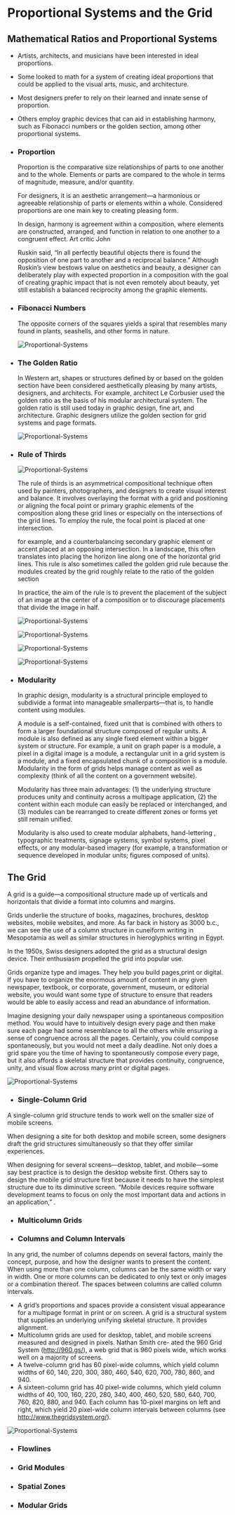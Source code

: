 # Proportional Systems and the Grid
## Mathematical Ratios and Proportional Systems
- Artists, architects, and musicians have been interested in ideal proportions. 
- Some looked to math for a system of creating ideal proportions that could be applied to the visual arts, music, and architecture.
- Most designers prefer to rely on their learned and innate sense
of proportion. 
- Others employ graphic devices that can aid in establishing harmony, such as Fibonacci numbers or the golden section, among other proportional systems.
- ### Proportion
    Proportion is the comparative size relationships of parts to
    one another and to the whole. Elements or parts are compared
    to the whole in terms of magnitude, measure, and/or quantity.

    For designers, it is an aesthetic arrangement—a harmonious or
    agreeable relationship of parts or elements within a whole. Considered proportions are one main key to creating pleasing
    form.

    In design, harmony is agreement within a composition, where elements are constructed, arranged, and function in relation to one another to a congruent effect. Art critic John

    Ruskin said, “In all perfectly beautiful objects there is found the opposition of one part to another and a reciprocal balance.” Although Ruskin’s view bestows value on aesthetics and beauty, a designer can deliberately play with expected proportion in a composition with the goal of creating graphic impact that is not even remotely about beauty, yet still establish a balanced reciprocity among the graphic elements.
- ### Fibonacci Numbers
    The opposite corners of the squares yields a spiral that resembles many found in plants, seashells, and other forms in nature.

    ![Proportional-Systems](./imags/Proportional-Systems-1.jpg "Proportional-Systems")
- ### The Golden Ratio
    In Western art, shapes or structures defined by or based on the
    golden section have been considered aesthetically pleasing by
    many artists, designers, and architects. For example, architect
    Le Corbusier used the golden ratio as the basis of his modular architectural system. The golden ratio is still used today in graphic design, fine art, and architecture. Graphic designers utilize the golden section for grid systems and page formats.

    ![Proportional-Systems](./imags/Proportional-Systems-2.jpg "Proportional-Systems")
- ### Rule of Thirds
     ![Proportional-Systems](./imags/Proportional-Systems-3.jpg "Proportional-Systems")

    The rule of thirds is an asymmetrical compositional technique
    often used by painters, photographers, and designers to create visual interest and balance. It involves overlaying the format with a grid and positioning or aligning the focal point or primary graphic elements of the composition along these grid lines or especially on the intersections of the grid lines. To employ the rule, the focal point is placed at one intersection.

    for example, and a counterbalancing secondary graphic element or accent placed at an opposing intersection. In a landscape, this often translates into placing the horizon line along one of the horizontal grid lines. This rule is also sometimes called the golden grid rule because the modules created by the grid roughly relate to the ratio of the golden section 

    In practice, the aim of the rule is to prevent the placement of the subject of an image at the center of a composition or to discourage placements that divide the image in half.

     ![Proportional-Systems](./imags/Proportional-Systems-4.jpg "Proportional-Systems")

     ![Proportional-Systems](./imags/Proportional-Systems-5.jpg "Proportional-Systems")

     ![Proportional-Systems](./imags/Proportional-Systems-6.jpg "Proportional-Systems")

     ![Proportional-Systems](./imags/Proportional-Systems-7.webp "Proportional-Systems")
- ### Modularity
    In graphic design, modularity is a structural principle employed to subdivide a format into manageable smallerparts—that is, to handle content using modules. 

    A module is a self-contained, fixed unit that is combined with others to form a larger foundational structure composed
    of regular units. A module is also defined as any single fixed element within a bigger system or structure. For example, a
    unit on graph paper is a module, a pixel in a digital image is a module, a rectangular unit in a grid system is a module, and a
    fixed encapsulated chunk of a composition is a module.
    Modularity in the form of grids helps manage content as well as complexity (think of all the content on a government website). 

    Modularity has three main advantages: 
    (1) the underlying structure produces unity and continuity across a multipage application, 
    (2) the content within each module can easily be replaced or interchanged, and 
    (3) modules can be rearranged to create different zones or forms yet still remain unified.

    Modularity is also used to create modular alphabets, hand-lettering , typographic treatments, signage systems, symbol systems, pixel effects, or any modular-based imagery (for example, a transformation or sequence developed in modular units; figures composed of units).

## The Grid
A grid is a guide—a compositional structure made up of verticals and
horizontals that divide a format into columns and margins.

Grids underlie the structure of books, magazines, brochures, desktop websites, mobile websites, and more. As far back in history as 3000 b.c., we can see the use of a column structure in cuneiform writing in Mesopotamia as well as similar structures in hieroglyphics writing in Egypt. 

In the 1950s, Swiss designers adopted the grid as a structural design device. Their enthusiasm propelled the grid into popular use.

Grids organize type and images. They help you build pages,print or digital. If you have to organize the enormous amount
of content in any given newspaper, textbook, or corporate, government, museum, or editorial website, you would want some type of structure to ensure that readers would be able to easily access and read an abundance of information.

Imagine designing your daily newspaper using a spontaneous composition method. You would have to intuitively design
every page and then make sure each page had some resemblance to all the others while ensuring a sense of congruence
across all the pages. Certainly, you could compose spontaneously, but you would not meet a daily deadline. Not only does
a grid spare you the time of having to spontaneously compose
every page, but it also affords a skeletal structure that provides
continuity, congruence, unity, and visual flow across many print or digital pages.

![Proportional-Systems](./imags/Proportional-Systems-8.jpg "Proportional-Systems")
- ### Single-Column Grid
A single-column grid structure tends to work well on the smaller size of mobile screens. 

When designing a site for both desktop and mobile screen, some designers draft the grid structures simultaneously so that they offer similar experiences. 

When designing for several screens—desktop, tablet, and mobile—some say best practice is to design the desktop website first. Others say to design the mobile grid structure first because it needs to have the simplest structure due to its diminutive screen. “Mobile devices require software development teams to focus on only the most important data and actions in an application,” .
- ### Multicolumn Grids
- ### Columns and Column Intervals
In any grid, the number of columns depends on several factors, mainly the concept, purpose, and how the designer wants to present the content. When using more than one column, columns can be the same width or vary in width. One or more columns can be dedicated to only text or only images or a combination thereof. The spaces between columns are called column intervals.
- A grid’s proportions and spaces provide a consistent visual appearance for a multipage format in print or on screen. A grid is a structural system that supplies an underlying unifying skeletal structure. It provides alignment.
- Multicolumn grids are used for desktop, tablet, and mobile
screens measured and designed in pixels. Nathan Smith cre-
ated the 960 Grid System (http://960.gs/), a web grid that is
960 pixels wide, which works well on a majority of screens. 
- A twelve-column grid has 60 pixel-wide columns, which yield column widths of 60, 140, 220, 300, 380, 460, 540, 620, 700, 780, 860, and 940. 
- A sixteen-column grid has 40 pixel-wide columns, which yield column widths of 40, 100, 160, 220, 280, 340, 400, 460, 520, 580, 640, 700, 760, 820, 880, and 940. Each column has 10-pixel margins on left and right, which yield 20 pixel-wide column intervals between columns (see http://www.thegridsystem.org/).

![Proportional-Systems](./imags/Proportional-Systems-9.jpg "Proportional-Systems")
- ### Flowlines
- ### Grid Modules
- ### Spatial Zones
- ### Modular Grids

